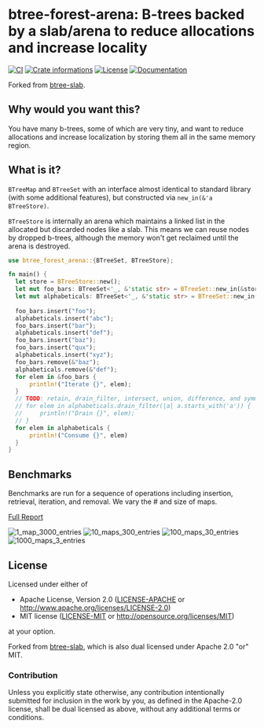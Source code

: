 # btree-forest-arena: B-trees backed by a slab/arena to reduce allocations and increase locality

[![CI](https://github.com/Jakobeha/btree-store/workflows/CI/badge.svg)](https://github.com/Jakobeha/btree-store/actions)
[![Crate informations](https://img.shields.io/crates/v/btree-store.svg?style=flat-square)](https://crates.io/crates/btree-store)
[![License](https://img.shields.io/crates/l/btree-store.svg?style=flat-square)](https://github.com/Jakobeha/btree-store#license)
[![Documentation](https://img.shields.io/badge/docs-latest-blue.svg?style=flat-square)](https://docs.rs/btree-store)

Forked from [btree-slab](https://github.com/timothee-haudebourg/btree-slab).

## Why would you want this?

You have many b-trees, some of which are very tiny, and want to reduce allocations and increase localization by storing them all in the same memory region.

## What is it?

`BTreeMap` and `BTreeSet` with an interface almost identical to standard library (with some additional features), but constructed via `new_in(&'a BTreeStore)`.

`BTreeStore` is internally an arena which maintains a linked list in the allocated but discarded nodes like a slab. This means we can reuse nodes by dropped b-trees, although the memory won't get reclaimed until the arena is destroyed.

```rust
use btree_forest_arena::{BTreeSet, BTreeStore};

fn main() {
  let store = BTreeStore::new();
  let mut foo_bars: BTreeSet<'_, &'static str> = BTreeSet::new_in(&store);
  let mut alphabeticals: BTreeSet<'_, &'static str> = BTreeSet::new_in(&store);
  
  foo_bars.insert("foo");
  alphabeticals.insert("abc");
  foo_bars.insert("bar");
  alphabeticals.insert("def");
  foo_bars.insert("baz");
  foo_bars.insert("qux");
  alphabeticals.insert("xyz");
  foo_bars.remove(&"baz");
  alphabeticals.remove(&"def");
  for elem in &foo_bars {
      println!("Iterate {}", elem);
  }
  // TODO: retain, drain_filter, intersect, union, difference, and symmetric_difference
  // for elem in alphabeticals.drain_filter(|a| a.starts_with('a')) {
  //     println!("Drain {}", elem);
  // }
  for elem in alphabeticals {
      println!("Consume {}", elem)
  }
}
```

## Benchmarks

Benchmarks are run for a sequence of operations including insertion, retrieval, iteration, and removal. We vary the # and size of maps.

[Full Report](criterion/report/index.html)

![1_map_3000_entries](criterion/1_map_3000_entries/report/violin.svg)
![10_maps_300_entries](criterion/10_maps_3000_entries/report/violin.svg)
![100_maps_30_entries](criterion/100_maps_3000_entries/report/violin.svg)
![1000_maps_3_entries](criterion/1000_maps_3000_entries/report/violin.svg)

## License

Licensed under either of

 * Apache License, Version 2.0 ([LICENSE-APACHE](LICENSE-APACHE) or http://www.apache.org/licenses/LICENSE-2.0)
 * MIT license ([LICENSE-MIT](LICENSE-MIT) or http://opensource.org/licenses/MIT)

at your option.

Forked from [btree-slab](https://github.com/timothee-haudebourg/btree-slab), which is also dual licensed under Apache 2.0 "or" MIT.

### Contribution

Unless you explicitly state otherwise, any contribution intentionally submitted for inclusion in the work by you, as defined in the Apache-2.0 license, shall be dual licensed as above, without any additional terms or conditions.
